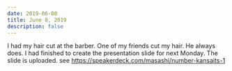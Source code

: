 ```yaml
---
date: 2019-06-08
title: June 8, 2019
description: false
---
```


I had my hair cut at the barber. One of my friends cut my hair. He always does.
I had finished to create the presentation slide for next Monday. The slide is uploaded. see https://speakerdeck.com/masashi/number-kansaits-1 
